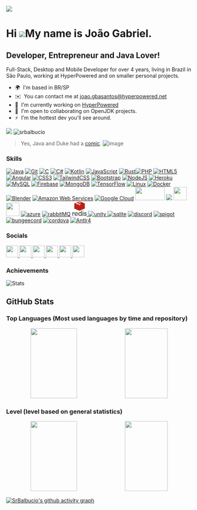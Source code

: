 ![](https://user-images.githubusercontent.com/74038190/225813708-98b745f2-7d22-48cf-9150-083f1b00d6c9.gif)

Hi ![](https://user-images.githubusercontent.com/18350557/176309783-0785949b-9127-417c-8b55-ab5a4333674e.gif)My name is João Gabriel.
=====================================================================================================================================

Developer, Entrepreneur and Java Lover!
---------------------------------------

Full-Stack, Desktop and Mobile Developer for over 4 years, living in Brazil in São Paulo, working at HyperPowered and on smaller personal projects.

* 🌍  I'm based in BR/SP
* ✉️  You can contact me at [joao.gbasantos@hyperpowered.net](mailto:joao.gbasantos@hyperpowered.net)
* 🚀  I'm currently working on [HyperPowered](http://hyperpowered.net/index)
* 🤝  I'm open to collaborating on OpenJDK projects.
* ⚡  I'm the hottest dev you'll see around.

<a href="https://www.github.com/SrBalbucio" target="_blank" rel="noreferrer"><img
src="https://img.shields.io/github/followers/SrBalbucio?logo=github&style=for-the-badge&color=0891b2&labelColor=1c1917" /></a> <img src="https://komarev.com/ghpvc/?username=srbalbucio&label=Profile%20views&color=0e75b6&style=for-the-badge&color=0891b2&labelColor=1c1917" alt="srbalbucio" />

> Yes, Java and Duke had a [comic](https://github.com/jcp-org/jcp-ec/blob/master/files/AmazingAdventuresOfDuke.pdf).
![image](https://github.com/SrBalbucio/SrBalbucio/assets/90042700/bd262f89-f48a-4257-b179-67c4cb533653)

### Skills


 <p align="left">
                <a href="https://www.oracle.com/java/" target="_blank" rel="noreferrer"><img
                                src="https://raw.githubusercontent.com/danielcranney/readme-generator/main/public/icons/skills/java-colored.svg"
                                width="36" height="36" alt="Java" /></a>
                <a href="https://git-scm.com/" target="_blank" rel="noreferrer"><img
                                src="https://raw.githubusercontent.com/danielcranney/readme-generator/main/public/icons/skills/git-colored.svg"
                                width="36" height="36" alt="Git" /></a>
                <a href="https://docs.microsoft.com/en-us/cpp/?view=msvc-170" target="_blank" rel="noreferrer"><img
                                src="https://raw.githubusercontent.com/danielcranney/readme-generator/main/public/icons/skills/c-colored.svg"
                                width="36" height="36" alt="C" /></a>
                <a href="https://docs.microsoft.com/en-us/dotnet/csharp/" target="_blank" rel="noreferrer"><img
                                src="https://raw.githubusercontent.com/danielcranney/readme-generator/main/public/icons/skills/csharp-colored.svg"
                                width="36" height="36" alt="C#" /></a>
                <a href="https://kotlinlang.org/" target="_blank" rel="noreferrer"><img
                                src="https://raw.githubusercontent.com/danielcranney/readme-generator/main/public/icons/skills/kotlin-colored.svg"
                                width="36" height="36" alt="Kotlin" /></a>
                <a href="https://developer.mozilla.org/en-US/docs/Web/JavaScript" target="_blank" rel="noreferrer"><img
                                src="https://raw.githubusercontent.com/danielcranney/readme-generator/main/public/icons/skills/javascript-colored.svg"
                                width="36" height="36" alt="JavaScript" /></a>
                <a href="https://www.rust-lang.org/" target="_blank" rel="noreferrer"><img
                                src="https://raw.githubusercontent.com/danielcranney/readme-generator/main/public/icons/skills/rust-colored.svg"
                                width="36" height="36" alt="Rust" /></a><a href="https://www.php.net/" target="_blank"
                        rel="noreferrer"><img
                                src="https://raw.githubusercontent.com/danielcranney/readme-generator/main/public/icons/skills/php-colored.svg"
                                width="36" height="36" alt="PHP" /></a>
                <a href="https://developer.mozilla.org/en-US/docs/Glossary/HTML5" target="_blank" rel="noreferrer"><img
                                src="https://raw.githubusercontent.com/danielcranney/readme-generator/main/public/icons/skills/html5-colored.svg"
                                width="36" height="36" alt="HTML5" /></a>
                <a href="https://angular.io/" target="_blank" rel="noreferrer"><img
                                src="https://raw.githubusercontent.com/danielcranney/readme-generator/main/public/icons/skills/angularjs-colored.svg"
                                width="36" height="36" alt="Angular" /></a>
                <a href="https://www.w3.org/TR/CSS/#css" target="_blank" rel="noreferrer"><img
                                src="https://raw.githubusercontent.com/danielcranney/readme-generator/main/public/icons/skills/css3-colored.svg"
                                width="36" height="36" alt="CSS3" /></a>
                <a href="https://tailwindcss.com/" target="_blank" rel="noreferrer"><img
                                src="https://raw.githubusercontent.com/danielcranney/readme-generator/main/public/icons/skills/tailwindcss-colored.svg"
                                width="36" height="36" alt="TailwindCSS" /></a>
                <a href="https://getbootstrap.com/" target="_blank" rel="noreferrer"><img
                                src="https://raw.githubusercontent.com/danielcranney/readme-generator/main/public/icons/skills/bootstrap-colored.svg"
                                width="36" height="36" alt="Bootstrap" /></a>
                <a href="https://nodejs.org/en/" target="_blank" rel="noreferrer"><img
                                src="https://raw.githubusercontent.com/danielcranney/readme-generator/main/public/icons/skills/nodejs-colored.svg"
                                width="36" height="36" alt="NodeJS" /></a>
                <a href="https://www.heroku.com/" target="_blank" rel="noreferrer"><img
                                src="https://raw.githubusercontent.com/danielcranney/readme-generator/main/public/icons/skills/heroku-colored.svg"
                                width="36" height="36" alt="Heroku" /></a>
                <a href="https://www.mysql.com/" target="_blank" rel="noreferrer"><img
                                src="https://raw.githubusercontent.com/danielcranney/readme-generator/main/public/icons/skills/mysql-colored.svg"
                                width="36" height="36" alt="MySQL" /></a>
                <a href="https://firebase.google.com/" target="_blank" rel="noreferrer"><img
                                src="https://raw.githubusercontent.com/danielcranney/readme-generator/main/public/icons/skills/firebase-colored.svg"
                                width="36" height="36" alt="Firebase" /></a>
                <a href="https://www.mongodb.com/" target="_blank" rel="noreferrer"><img
                                src="https://raw.githubusercontent.com/danielcranney/readme-generator/main/public/icons/skills/mongodb-colored.svg"
                                width="36" height="36" alt="MongoDB" /></a>
                <a href="https://www.tensorflow.org/" target="_blank" rel="noreferrer"><img
                                src="https://raw.githubusercontent.com/danielcranney/readme-generator/main/public/icons/skills/tensorflow-colored.svg"
                                width="36" height="36" alt="TensorFlow" /></a>
                <a href="https://www.linux.org" target="_blank" rel="noreferrer"><img
                                src="https://raw.githubusercontent.com/danielcranney/readme-generator/main/public/icons/skills/linux-colored.svg"
                                width="36" height="36" alt="Linux" /></a>
                <a href="https://www.docker.com/" target="_blank" rel="noreferrer"><img
                                src="https://raw.githubusercontent.com/danielcranney/readme-generator/main/public/icons/skills/docker-colored.svg"
                                width="36" height="36" alt="Docker" /></a>
                <a href="https://www.blender.org/" target="_blank" rel="noreferrer"><img
                                src="https://raw.githubusercontent.com/danielcranney/readme-generator/main/public/icons/skills/blender-colored.svg"
                                width="36" height="36" alt="Blender" /></a>
                <a href="https://aws.amazon.com" target="_blank" rel="noreferrer"><img
                                src="https://raw.githubusercontent.com/danielcranney/readme-generator/main/public/icons/skills/aws-colored.svg"
                                width="36" height="36" alt="Amazon Web Services" /></a>
                <a href="https://dotnet.microsoft.com/en-us/" target="_blank" rel="noreferrer">
                        <imgZ src="https://raw.githubusercontent.com/danielcranney/readme-generator/main/public/icons/skills/dot-net-colored.svg"
                                width="36" height="36" alt=".NET" />
                </a>
                <a href="https://cloud.google.com/" target="_blank" rel="noreferrer"><img
                                src="https://raw.githubusercontent.com/danielcranney/readme-generator/main/public/icons/skills/googlecloud-colored.svg"
                                width="36" height="36" alt="Google Cloud" /></a>
<a href="https://www.android.com/intl/pt_br/" target="_blank" rel="noreferrer"><img
                                src="https://upload.wikimedia.org/wikipedia/commons/3/3e/Android_logo_2023.svg"
                                width="80" height="36"></a>
                <a href="https://openjfx.io/" target="_blank" rel="noreferrer"><img
                                src="https://upload.wikimedia.org/wikipedia/en/thumb/c/cc/JavaFX_Logo.png/120px-JavaFX_Logo.png"></a>
                <a href="https://gluonhq.com/" target="_blank" rel="noreferrer"><img
                                src="https://gluonhq.com/wp-content/uploads/2016/02/GluonMobile.png" width="36"
                                height="36"></a>
                <a href="https://gluonhq.com/" target="_blank" rel="noreferrer"><img
                                src="https://gluonhq.com/wp-content/uploads/2015/02/SceneBuilderLogo.png" width="36"
                                height="36"></a>
                <a href="https://azure.microsoft.com/" target="_blank" rel="noreferrer"><img
                                src="https://www.vectorlogo.zone/logos/microsoft_azure/microsoft_azure-icon.svg"
                                alt="azure" width="40" height="40" /></a>
                <a href="https://www.rabbitmq.com/" target="_blank" rel="noreferrer"><img
                                src="https://www.vectorlogo.zone/logos/rabbitmq/rabbitmq-icon.svg" alt="rabbitMQ"
                                width="40" height="40" /></a>
                <a href="https://redis.io" target="_blank" rel="noreferrer"> <img
                                src="https://raw.githubusercontent.com/devicons/devicon/master/icons/redis/redis-original-wordmark.svg"
                                alt="redis" width="40" height="40" /> </a>
                <a href="https://unity.com/" target="_blank" rel="noreferrer"> <img
                                src="https://www.vectorlogo.zone/logos/unity3d/unity3d-icon.svg" alt="unity" width="40"
                                height="40" />
                </a>
                <a href="https://www.sqlite.org/" target="_blank" rel="noreferrer"><img
                        src="https://www.vectorlogo.zone/logos/sqlite/sqlite-icon.svg" alt="sqlite" width="40"
                        height="40" /></a>
                <a href="https://www.discord.com/developers" target="_blank" rel="noreferrer"><img
                        src="https://upload.wikimedia.org/wikipedia/commons/b/b5/Discord_Active_Developer_Badge.svg" alt="discord"
                        width="40" height="40" /></a>
                <a href="https://spigotmc.org" target="_blank" rel="noreferrer"><img
                        src="https://avatars.githubusercontent.com/u/4350249?s=280&v=4" alt="spigot"
                        width="40" height="40" /></a>
                <a href="https://spigotmc.org" target="_blank" rel="noreferrer"><img
                        src="https://static.wikia.nocookie.net/minecraft_de_gamepedia/images/0/09/BungeeCord.png/revision/latest?cb=20200402094722" alt="bungeecord"
                        width="80" height="40" /></a>
                <a href="https://cordova.apache.org" target="_blank" rel="noreferrer"><img
                        src="https://cordova.apache.org/static/img/cordova_bot.png" alt="cordova" width="40"
                        height="40" /></a>
                <a href="https://www.antlr.org/" target="_blank" rel="noreferrer"><img
                        src="https://raw.githubusercontent.com/mike-lischke/vscode-antlr4/master/misc/antlr-logo.png" alt="Antlr4" width="40"
                        height="40" /></a>
        </p>

### Socials

<p align="left"> <a href="https://www.codepen.io/SrBalbucio" target="_blank" rel="noreferrer"> <picture> <source media="(prefers-color-scheme: dark)" srcset="https://raw.githubusercontent.com/danielcranney/readme-generator/main/public/icons/socials/codepen-dark.svg" /> <source media="(prefers-color-scheme: light)" srcset="https://raw.githubusercontent.com/danielcranney/readme-generator/main/public/icons/socials/codepen.svg" /> <img src="https://raw.githubusercontent.com/danielcranney/readme-generator/main/public/icons/socials/codepen.svg" width="32" height="32" /> </picture> </a> <a href="https://www.dev.to/srbalbucio" target="_blank" rel="noreferrer"> <picture> <source media="(prefers-color-scheme: dark)" srcset="https://raw.githubusercontent.com/danielcranney/readme-generator/main/public/icons/socials/devdotto-dark.svg" /> <source media="(prefers-color-scheme: light)" srcset="https://raw.githubusercontent.com/danielcranney/readme-generator/main/public/icons/socials/devdotto.svg" /> <img src="https://raw.githubusercontent.com/danielcranney/readme-generator/main/public/icons/socials/devdotto.svg" width="32" height="32" /> </picture> </a> <a href="https://discord.com/users/417356807669940224" target="_blank" rel="noreferrer"> <picture> <source media="(prefers-color-scheme: dark)" srcset="undefined" /> <source media="(prefers-color-scheme: light)" srcset="https://raw.githubusercontent.com/danielcranney/readme-generator/main/public/icons/socials/discord.svg" /> <img src="https://raw.githubusercontent.com/danielcranney/readme-generator/main/public/icons/socials/discord.svg" width="32" height="32" /> </picture> </a> <a href="https://www.github.com/SrBalbucio" target="_blank" rel="noreferrer"> <picture> <source media="(prefers-color-scheme: dark)" srcset="https://raw.githubusercontent.com/danielcranney/readme-generator/main/public/icons/socials/github-dark.svg" /> <source media="(prefers-color-scheme: light)" srcset="https://raw.githubusercontent.com/danielcranney/readme-generator/main/public/icons/socials/github.svg" /> <img src="https://raw.githubusercontent.com/danielcranney/readme-generator/main/public/icons/socials/github.svg" width="32" height="32" /> </picture> </a> <a href="https://www.linkedin.com/in/srbalbucio" target="_blank" rel="noreferrer"> <picture> <source media="(prefers-color-scheme: dark)" srcset="https://raw.githubusercontent.com/danielcranney/readme-generator/main/public/icons/socials/linkedin-dark.svg" /> <source media="(prefers-color-scheme: light)" srcset="https://raw.githubusercontent.com/danielcranney/readme-generator/main/public/icons/socials/linkedin.svg" /> <img src="https://raw.githubusercontent.com/danielcranney/readme-generator/main/public/icons/socials/linkedin.svg" width="32" height="32" /> </picture> </a> <a href="https://www.youtube.com/@sr.balbucio8913" target="_blank" rel="noreferrer"> <picture> <source media="(prefers-color-scheme: dark)" srcset="undefined" /> <source media="(prefers-color-scheme: light)" srcset="https://raw.githubusercontent.com/danielcranney/readme-generator/main/public/icons/socials/youtube.svg" /> <img src="https://raw.githubusercontent.com/danielcranney/readme-generator/main/public/icons/socials/youtube.svg" width="32" height="32" /> </picture> </a></p>

### Achievements

![Stats](https://github-profile-trophy.vercel.app/?username=srbalbucio&theme=algolia&title_color=0891b2&text_color=ffffff&icon_color=0891b2&bg_color=1c1917&hide_border=true&locale=en&custom_title=Top%20%Languages&layout=compact)


## GitHub Stats

### Top Languages (Most used languages by time and repository)

<p align="center">
 <img src="https://github-readme-stats.vercel.app/api/top-langs/?username=SrBalbucio&langs_count=10&title_color=0891b2&text_color=ffffff&icon_color=0891b2&bg_color=1c1917&hide_border=true&locale=en&custom_title=Most%20%Used&layout=compact" width="50%" height="190px" style="object-fit: cover">
 <img src="https://github-readme-stats.vercel.app/api/wakatime?username=SrBalbucio&langs_count=10&title_color=0891b2&text_color=ffffff&icon_color=0891b2&bg_color=1c1917&hide_border=true&locale=en&custom_title=Usage%20%time%20%this%20%weak&layout=compact" width="48%" height="190px" style="object-fit: cover">
</p>

### Level (level based on general statistics)
<p align="center">
<img src="https://github-readme-stats.vercel.app/api?username=SrBalbucio&show_icons=true&hide=&count_private=true&title_color=0891b2&text_color=ffffff&icon_color=0891b2&bg_color=1c1917&hide_border=true&show_icons=true&include_all_commits=true" width="50%" height="190px" style="object-fit: cover">
<img src="https://github-readme-streak-stats.herokuapp.com/?user=SrBalbucio&stroke=ffffff&background=1c1917&ring=0891b2&fire=0891b2&currStreakNum=ffffff&currStreakLabel=0891b2&sideNums=ffffff&sideLabels=ffffff&dates=ffffff&hide_border=true" width="48%" height="190px" style="object-fit: cover">
</p>

[![SrBalbucio's github activity graph](https://github-readme-activity-graph.vercel.app/graph?username=SrBalbucio&theme=react-dark&hide_border=true)](https://github.com/ashutosh00710/github-readme-activity-graph)

